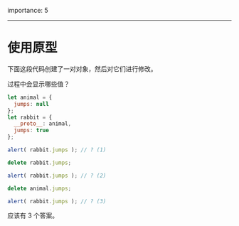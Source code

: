 importance: 5

---

# 使用原型

下面这段代码创建了一对对象，然后对它们进行修改。

过程中会显示哪些值？

```js
let animal = {
  jumps: null
};
let rabbit = {
  __proto__: animal,
  jumps: true
};

alert( rabbit.jumps ); // ? (1)

delete rabbit.jumps;

alert( rabbit.jumps ); // ? (2)

delete animal.jumps;

alert( rabbit.jumps ); // ? (3)
```

应该有 3 个答案。
